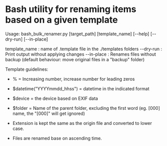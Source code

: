 # Bash utility for renaming items based on a given template

Usage: bash_bulk_renamer.py [target_path] [template_name] [--help] [--dry-run] [--in-place]

template_name : name of .template file in the ./templates folders
--dry-run : Print output without applying changes
--in-place : Renames files without backup (default behaviour: move original files in a "backup" folder)


Template guidelines:

- % = Increasing number, increase number for leading zeros
- $datetime("YYYYmmdd_hhss") = datetime in the indicated format
- $device = the device based on EXIF data
- $folder = Name of the parent folder, excluding the first word (eg. [000] name, the "[000]" will get ignored)

- Extension is kept the same as the origin file and converted to lower case.
- Files are renamed base on ascending time.